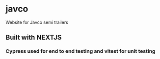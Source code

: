 # javco
Website for Javco semi trailers
## Built with NEXTJS

### Cypress used for end to end testing and vitest for unit testing